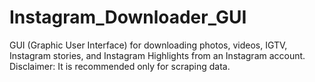 # Instagram_Downloader_GUI
GUI (Graphic User Interface) for downloading photos, videos, IGTV, Instagram stories, and Instagram Highlights from an Instagram account. Disclaimer: It is recommended only for scraping data.
